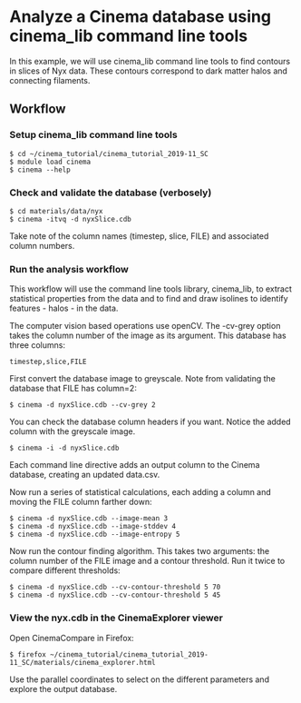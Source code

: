 # Analyze a Cinema database using cinema_lib command line tools

In this example, we will use cinema_lib command line tools to find contours in slices of Nyx data.  These contours correspond to dark matter halos and connecting filaments.  

## Workflow

### Setup cinema_lib command line tools

```
$ cd ~/cinema_tutorial/cinema_tutorial_2019-11_SC
$ module load cinema
$ cinema --help
```

### Check and validate the database (verbosely)

```
$ cd materials/data/nyx
$ cinema -itvq -d nyxSlice.cdb
```

Take note of the column names (timestep, slice, FILE) and associated column numbers.


### Run the analysis workflow

This workflow will use the command line tools library, cinema_lib, to extract statistical properties from the data and to find and draw isolines to identify features - halos - in the data.  

The computer vision based operations use openCV.  The -cv-grey option takes the column number of the image as its argument.  This database has three columns:

```
timestep,slice,FILE
```

First convert the database image to greyscale.  Note from validating the database that FILE has column=2:

```
$ cinema -d nyxSlice.cdb --cv-grey 2
```

You can check the database column headers if you want.  Notice the added column with the greyscale image.

```
$ cinema -i -d nyxSlice.cdb
```

Each command line directive adds an output column to the Cinema database, creating an updated data.csv.

Now run a series of statistical calculations, each adding a column and moving the FILE column farther down:

```
$ cinema -d nyxSlice.cdb --image-mean 3
$ cinema -d nyxSlice.cdb --image-stddev 4
$ cinema -d nyxSlice.cdb --image-entropy 5
```
Now run the contour finding algorithm.  This takes two arguments: the column number of the FILE image and a contour threshold.  Run it twice to compare different thresholds:

```
$ cinema -d nyxSlice.cdb --cv-contour-threshold 5 70
$ cinema -d nyxSlice.cdb --cv-contour-threshold 5 45
```

### View the nyx.cdb in the CinemaExplorer viewer

Open CinemaCompare in Firefox:
```
$ firefox ~/cinema_tutorial/cinema_tutorial_2019-11_SC/materials/cinema_explorer.html
```

Use the parallel coordinates to select on the different parameters and explore the output database.   
